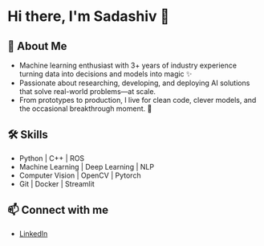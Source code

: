 
# Hi there, I'm Sadashiv 👋

## 🚀 About Me
- Machine learning enthusiast with 3+ years of industry experience turning data into decisions and models into magic ✨
- Passionate about researching, developing, and deploying AI solutions that solve real-world problems—at scale.
- From prototypes to production, I live for clean code, clever models, and the occasional breakthrough moment. 🚀

## 🛠️ Skills
- Python | C++ | ROS
- Machine Learning | Deep Learning | NLP
- Computer Vision | OpenCV | Pytorch
- Git | Docker | Streamlit
<!--
## 📈 My GitHub Stats
![Sadashiv's GitHub stats](https://github-readme-stats.vercel.app/api?username=sadavaidya&show_icons=true&theme=radical)

-->
## 📫 Connect with me
- [LinkedIn]([https://www.linkedin.com/in/sadashiv20/])

<!--
**sadavaidya/sadavaidya** is a ✨ _special_ ✨ repository because its `README.md` (this file) appears on your GitHub profile.

Here are some ideas to get you started:

- 🔭 I’m currently working on ...
- 🌱 I’m currently learning ...
- 👯 I’m looking to collaborate on ...
- 🤔 I’m looking for help with ...
- 💬 Ask me about ...
- 📫 How to reach me: ...
- 😄 Pronouns: ...
- ⚡ Fun fact: ...
-->
